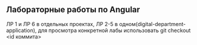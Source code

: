 ## Лабораторные работы по Angular

ЛР 1 и ЛР 6 в отдельных проектах, ЛР 2-5 в одном(digital-department-application), для просмотра конкретной лабы использовать git checkout <id коммита>